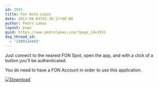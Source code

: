 ```yaml
---
id: 1931
title: Fon Auto-Login
date: 2013-08-03T01:36:17+00:00
author: Pedro Lamas
layout: page
guid: https://www.pedrolamas.com/?page_id=1931
dsq_thread_id:
  - '2309124443'
---
```


Just connect to the nearest FON Spot, open the app, and with a click of a button you'll be authenticated.

You do need to have a FON Account in order to use this application.

[![Download](/wp-content/uploads/2013/08/258x67_WPS_Download_cyan.png)](http://windowsphone.com/s?appid=7d0608fa-9ad5-40b7-a6f2-087556188301)
